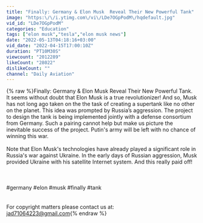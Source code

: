 ```yaml
---
title: "Finally: Germany & Elon Musk  Reveal Their New Powerful Tank"
image: "https:\/\/i.ytimg.com\/vi\/LDe7OGpPodM\/hqdefault.jpg"
vid_id: "LDe7OGpPodM"
categories: "Education"
tags: ["elon musk","tesla","elon musk news"]
date: "2022-05-13T04:18:16+03:00"
vid_date: "2022-04-15T17:00:10Z"
duration: "PT10M30S"
viewcount: "2012289"
likeCount: "28022"
dislikeCount: ""
channel: "Daily Aviation"
---
```

{% raw %}Finally: Germany &amp; Elon Musk  Reveal Their New Powerful Tank.<br /> It seems without doubt that Elon Musk is a true revolutionizer! And so, Musk has not long ago taken on the the task of creating a supertank like no other on the planet. This idea was prompted by Russia’s aggression. The project to design the tank is being implemented jointly with a defense consortium from Germany. Such a pairing cannot help but make us picture the inevitable success of the project. Putin's army will be left with no chance of winning this war.<br /><br />Note that Elon Musk's technologies have already played a significant role in Russia's war against Ukraine. In the early days of Russian aggression, Musk provided Ukraine with his satellite Internet system. And this really paid off!<br /><br /><br /><br />#germany #elon #musk #finally #tank<br /><br /><br /> For copyright matters please contact us at:<br />jad71064223@gmail.com{% endraw %}
